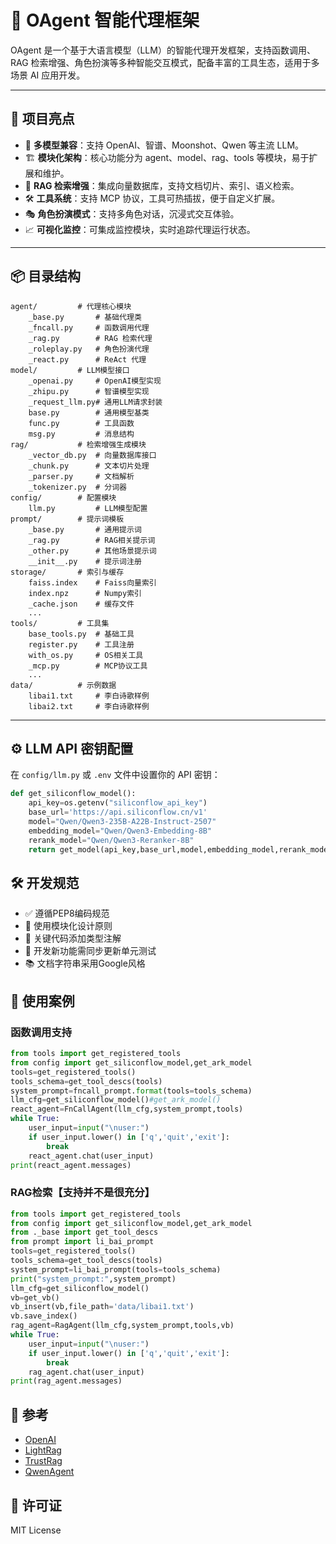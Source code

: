 
# 🤖 OAgent 智能代理框架

OAgent 是一个基于大语言模型（LLM）的智能代理开发框架，支持函数调用、RAG 检索增强、角色扮演等多种智能交互模式，配备丰富的工具生态，适用于多场景 AI 应用开发。

---

## 🧩 项目亮点
- 🔧 **多模型兼容**：支持 OpenAI、智谱、Moonshot、Qwen 等主流 LLM。
- 🏗️ **模块化架构**：核心功能分为 agent、model、rag、tools 等模块，易于扩展和维护。
- 🧠 **RAG 检索增强**：集成向量数据库，支持文档切片、索引、语义检索。
- 🛠️ **工具系统**：支持 MCP 协议，工具可热插拔，便于自定义扩展。
- 🎭 **角色扮演模式**：支持多角色对话，沉浸式交互体验。
- 📈 **可视化监控**：可集成监控模块，实时追踪代理运行状态。

---

## 📦 目录结构
```
agent/         # 代理核心模块
    _base.py       # 基础代理类
    _fncall.py     # 函数调用代理
    _rag.py        # RAG 检索代理
    _roleplay.py   # 角色扮演代理
    _react.py      # ReAct 代理
model/         # LLM模型接口
    _openai.py     # OpenAI模型实现
    _zhipu.py      # 智谱模型实现
    _request_llm.py# 通用LLM请求封装
    base.py        # 通用模型基类
    func.py        # 工具函数
    msg.py         # 消息结构
rag/           # 检索增强生成模块
    _vector_db.py  # 向量数据库接口
    _chunk.py      # 文本切片处理
    _parser.py     # 文档解析
    _tokenizer.py  # 分词器
config/        # 配置模块
    llm.py         # LLM模型配置
prompt/        # 提示词模板
    _base.py       # 通用提示词
    _rag.py        # RAG相关提示词
    _other.py      # 其他场景提示词
    __init__.py    # 提示词注册
storage/       # 索引与缓存
    faiss.index    # Faiss向量索引
    index.npz      # Numpy索引
    _cache.json    # 缓存文件
    ...
tools/         # 工具集
    base_tools.py  # 基础工具
    register.py    # 工具注册
    with_os.py     # OS相关工具
    _mcp.py        # MCP协议工具
    ...
data/          # 示例数据
    libai1.txt     # 李白诗歌样例
    libai2.txt     # 李白诗歌样例
```

---

## ⚙️ LLM API 密钥配置
在 `config/llm.py` 或 `.env` 文件中设置你的 API 密钥：
```python
def get_siliconflow_model():
    api_key=os.getenv("siliconflow_api_key")
    base_url='https://api.siliconflow.cn/v1'
    model="Qwen/Qwen3-235B-A22B-Instruct-2507"
    embedding_model="Qwen/Qwen3-Embedding-8B"
    rerank_model="Qwen/Qwen3-Reranker-8B"
    return get_model(api_key,base_url,model,embedding_model,rerank_model)
```

## 🛠️ 开发规范
- ✅ 遵循PEP8编码规范
- 🧩 使用模块化设计原则
- 📌 关键代码添加类型注解
- 🧪 开发新功能需同步更新单元测试
- 📚 文档字符串采用Google风格

## 🧪 使用案例

### 函数调用支持
```python
from tools import get_registered_tools
from config import get_siliconflow_model,get_ark_model
tools=get_registered_tools()
tools_schema=get_tool_descs(tools)
system_prompt=fncall_prompt.format(tools=tools_schema)
llm_cfg=get_siliconflow_model()#get_ark_model()
react_agent=FnCallAgent(llm_cfg,system_prompt,tools)
while True:
    user_input=input("\nuser:")
    if user_input.lower() in ['q','quit','exit']:
        break
    react_agent.chat(user_input)
print(react_agent.messages)
```

### RAG检索【支持并不是很充分】
```python
from tools import get_registered_tools
from config import get_siliconflow_model,get_ark_model
from ._base import get_tool_descs
from prompt import li_bai_prompt
tools=get_registered_tools()
tools_schema=get_tool_descs(tools)
system_prompt=li_bai_prompt(tools=tools_schema)
print("system_prompt:",system_prompt)
llm_cfg=get_siliconflow_model()
vb=get_vb()
vb_insert(vb,file_path='data/libai1.txt')
vb.save_index()
rag_agent=RagAgent(llm_cfg,system_prompt,tools,vb)
while True:
    user_input=input("\nuser:")
    if user_input.lower() in ['q','quit','exit']:
        break
    rag_agent.chat(user_input)
print(rag_agent.messages)
```
## 🤝 参考
- [OpenAI](https://openai.com/)
- [LightRag](https://github.com/HKUDS/LightRAG)
- [TrustRag](https://github.com/gomate-community/TrustRAG)
- [QwenAgent](https://github.com/QwenLM/Qwen-Agent)
## 📄 许可证
MIT License
